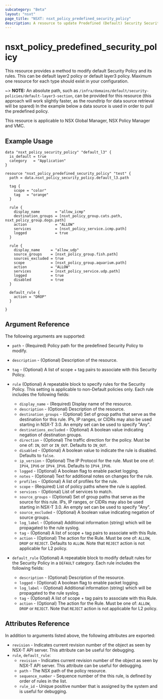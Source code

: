 ```yaml
---
subcategory: "Beta"
layout: "nsxt"
page_title: "NSXT: nsxt_policy_predefined_security_policy"
description: A resource to update Predefined (Default) Security Security Policies.
---
```


# nsxt_policy_predefined_security_policy

This resource provides a method to modify default Security Policy and its rules.
This can be default layer2 policy or default layer3 policy. Maximum one resource
for each type should exist in your configuration.

~> **NOTE:** An absolute path, such as `/infra/domains/default/security-policies/default-layer3-section`, can be provided for this resource (this approach will work slightly faster, as the roundtrip for data source retrieval will be spared) In the example below a data source is used in order to pull the predefined policy.

This resource is applicable to NSX Global Manager, NSX Policy Manager and VMC.

## Example Usage

```hcl
data "nsxt_policy_security_policy" "default_l3" {
  is_default = true
  category   = "Application"
}

resource "nsxt_policy_predefined_security_policy" "test" {
  path = data.nsxt_policy_security_policy.default_l3.path

  tag {
    scope = "color"
    tag   = "orange"
  }

  rule {
    display_name       = "allow_icmp"
    destination_groups = [nsxt_policy_group.cats.path, nsxt_policy_group.dogs.path]
    action             = "ALLOW"
    services           = [nsxt_policy_service.icmp.path]
    logged             = true
  }

  rule {
    display_name     = "allow_udp"
    source_groups    = [nsxt_policy_group.fish.path]
    sources_excluded = true
    scope            = [nsxt_policy_group.aquarium.path]
    action           = "ALLOW"
    services         = [nsxt_policy_service.udp.path]
    logged           = true
    disabled         = true
  }

  default_rule {
    action = "DROP"
  }

}
```

## Argument Reference

The following arguments are supported:

* `path` - (Required) Policy path for the predefined Security Policy to modify.
* `description` - (Optional) Description of the resource.
* `tag` - (Optional) A list of scope + tag pairs to associate with this Security Policy.
* `rule` (Optional) A repeatable block to specify rules for the Security Policy. This setting is applicable to non-Default policies only. Each rule includes the following fields:
  * `display_name` - (Required) Display name of the resource.
  * `description` - (Optional) Description of the resource.
  * `destination_groups` - (Optional) Set of group paths that serve as the destination for this rule. IPs, IP ranges, or CIDRs may also be used starting in NSX-T 3.0. An empty set can be used to specify "Any".
  * `destinations_excluded` - (Optional) A boolean value indicating negation of destination groups.
  * `direction` - (Optional) The traffic direction for the policy. Must be one of: `IN`, `OUT` or `IN_OUT`. Defaults to `IN_OUT`.
  * `disabled` - (Optional) A boolean value to indicate the rule is disabled. Defaults to `false`.
  * `ip_version` - (Optional) The IP Protocol for the rule. Must be one of: `IPV4`, `IPV6` or `IPV4_IPV6`. Defaults to `IPV4_IPV6`.
  * `logged` - (Optional) A boolean flag to enable packet logging.
  * `notes` - (Optional) Text for additional notes on changes for the rule.
  * `profiles` - (Optional) A list of profiles for the rule.
  * `scope` - (Required) List of policy paths where the rule is applied.
  * `services` - (Optional) List of services to match.
  * `source_groups` - (Optional) Set of group paths that serve as the source for this rule. IPs, IP ranges, or CIDRs may also be used starting in NSX-T 3.0. An empty set can be used to specify "Any".
  * `source_excluded` - (Optional) A boolean value indicating negation of source groups.
  * `log_label` - (Optional) Additional information (string) which will be propagated to the rule syslog.
  * `tag` - (Optional) A list of scope + tag pairs to associate with this Rule.
  * `action` - (Optional) The action for the Rule. Must be one of: `ALLOW`, `DROP` or `REJECT`. Defaults to `ALLOW`. Note that `REJECT` action is not applicable for L2 policy.

* `default_rule` (Optional) A repeatable block to modify default rules for the Security Policy in a `DEFAULT` category. Each rule includes the following fields:
  * `description` - (Optional) Description of the resource.
  * `logged` - (Optional) A boolean flag to enable packet logging.
  * `log_label` - (Optional) Additional information (string) which will be propagated to the rule syslog.
  * `tag` - (Optional) A list of scope + tag pairs to associate with this Rule.
  * `action` - (Optional) The action for the Rule. Must be one of: `ALLOW`, `DROP` or `REJECT`. Note that `REJECT` action is not applicable for L2 policy.

## Attributes Reference

In addition to arguments listed above, the following attributes are exported:

* `revision` - Indicates current revision number of the object as seen by NSX-T API server. This attribute can be useful for debugging.
* `rule`, `default_rule`:
  * `revision` - Indicates current revision number of the object as seen by NSX-T API server. This attribute can be useful for debugging.
  * `path` - The NSX path of the policy resource.
  * `sequence_number` - Sequence number of the this rule, is defined by order of rules in the list.
  * `rule_id` - Unique positive number that is assigned by the system and is useful for debugging.

